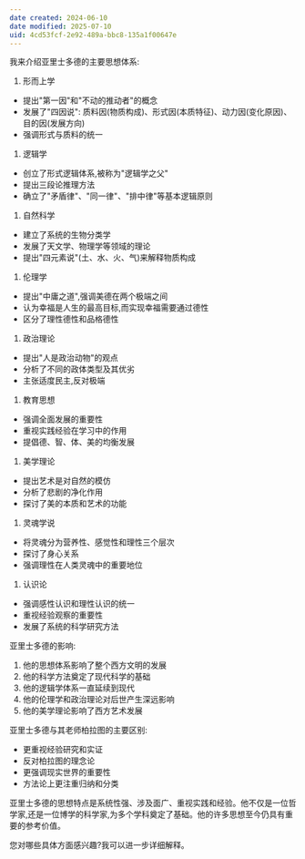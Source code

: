 ```yaml
---
date created: 2024-06-10
date modified: 2025-07-10
uid: 4cd53fcf-2e92-489a-bbc8-135a1f00647e
---
```


我来介绍亚里士多德的主要思想体系:

1. 形而上学
- 提出"第一因"和"不动的推动者"的概念
- 发展了"四因说": 质料因(物质构成)、形式因(本质特征)、动力因(变化原因)、目的因(发展方向)
- 强调形式与质料的统一

1. 逻辑学
- 创立了形式逻辑体系,被称为"逻辑学之父"
- 提出三段论推理方法
- 确立了"矛盾律"、"同一律"、"排中律"等基本逻辑原则

1. 自然科学
- 建立了系统的生物分类学
- 发展了天文学、物理学等领域的理论
- 提出"四元素说"(土、水、火、气)来解释物质构成

1. 伦理学
- 提出"中庸之道",强调美德在两个极端之间
- 认为幸福是人生的最高目标,而实现幸福需要通过德性
- 区分了理性德性和品格德性

1. 政治理论
- 提出"人是政治动物"的观点
- 分析了不同的政体类型及其优劣
- 主张适度民主,反对极端

1. 教育思想
- 强调全面发展的重要性
- 重视实践经验在学习中的作用
- 提倡德、智、体、美的均衡发展

1. 美学理论
- 提出艺术是对自然的模仿
- 分析了悲剧的净化作用
- 探讨了美的本质和艺术的功能

1. 灵魂学说
- 将灵魂分为营养性、感觉性和理性三个层次
- 探讨了身心关系
- 强调理性在人类灵魂中的重要地位

1. 认识论
- 强调感性认识和理性认识的统一
- 重视经验观察的重要性
- 发展了系统的科学研究方法

亚里士多德的影响:

1. 他的思想体系影响了整个西方文明的发展
2. 他的科学方法奠定了现代科学的基础
3. 他的逻辑学体系一直延续到现代
4. 他的伦理学和政治理论对后世产生深远影响
5. 他的美学理论影响了西方艺术发展

亚里士多德与其老师柏拉图的主要区别:

- 更重视经验研究和实证
- 反对柏拉图的理念论
- 更强调现实世界的重要性
- 方法论上更注重归纳和分类

亚里士多德的思想特点是系统性强、涉及面广、重视实践和经验。他不仅是一位哲学家,还是一位博学的科学家,为多个学科奠定了基础。他的许多思想至今仍具有重要的参考价值。

您对哪些具体方面感兴趣?我可以进一步详细解释。
